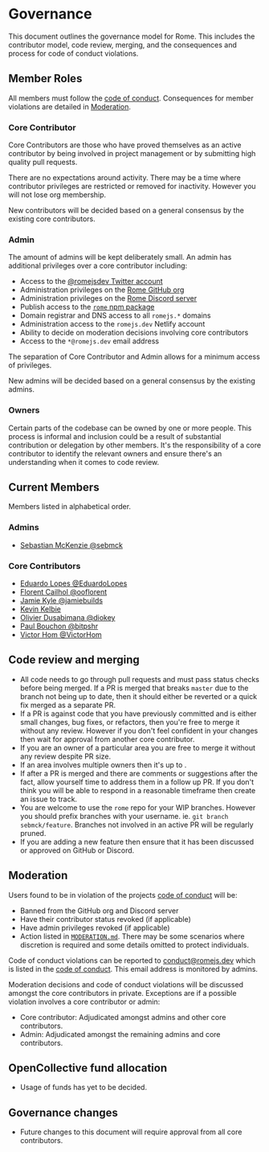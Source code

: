 # Governance

This document outlines the governance model for Rome. This includes the contributor model, code review, merging, and the consequences and process for code of conduct violations.

## Member Roles

All members must follow the [code of conduct](./CODE_OF_CONDUCT.md). Consequences for member violations are detailed in [Moderation](#moderation).

### Core Contributor

Core Contributors are those who have proved themselves as an active contributor by being involved in project management or by submitting high quality pull requests.

There are no expectations around activity. There may be a time where contributor privileges are restricted or removed for inactivity. However you will not lose org membership.

New contributors will be decided based on a general consensus by the existing core contributors.

### Admin

The amount of admins will be kept deliberately small. An admin has additional privileges over a core contributor including:

- Access to the [@romejsdev Twitter account](https://twitter.com/romejsdev)
- Administration privileges on the [Rome GitHub org](https://github.com/romejs)
- Administration privileges on the [Rome Discord server](https://github.com/romejs)
- Publish access to the [`rome` npm package](https://www.npmjs.com/package/rome)
- Domain registrar and DNS access to all `romejs.*` domains
- Administration access to the `romejs.dev` Netlify account
- Ability to decide on moderation decisions involving core contributors
- Access to the `*@romejs.dev` email address

The separation of Core Contributor and Admin allows for a minimum access of privileges.

New admins will be decided based on a general consensus by the existing admins.

### Owners

Certain parts of the codebase can be owned by one or more people. This process is informal and inclusion could be a result of substantial contribution or delegation by other members. It's the responsibility of a core contributor to identify the relevant owners and ensure there's an understanding when it comes to code review.

## Current Members

Members listed in alphabetical order.

### Admins

- [Sebastian McKenzie @sebmck](https://github.com/sebmck)

### Core Contributors

- [Eduardo Lopes @EduardoLopes](https://github.com/EduardoLopes)
- [Florent Cailhol @ooflorent](https://github.com/ooflorent)
- [Jamie Kyle @jamiebuilds](https://github.com/jamiebuilds)
- [Kevin Kelbie](https://github.com/KevinKelbie)
- [Olivier Dusabimana @diokey](https://github.com/diokey)
- [Paul Bouchon @bitpshr](https://github.com/bitpshr)
- [Victor Hom @VictorHom](https://github.com/VictorHom)

## Code review and merging

- All code needs to go through pull requests and must pass status checks before being merged. If a PR is merged that breaks `master` due to the branch not being up to date, then it should either be reverted or a quick fix merged as a separate PR.
- If a PR is against code that you have previously committed and is either small changes, bug fixes, or refactors, then you're free to merge it without any review. However if you don't feel confident in your changes then wait for approval from another core contributor.
- If you are an owner of a particular area you are free to merge it without any review despite PR size.
- If an area involves multiple owners then it's up to .
- If after a PR is merged and there are comments or suggestions after the fact, allow yourself time to address them in a follow up PR. If you don't think you will be able to respond in a reasonable timeframe then create an issue to track.
- You are welcome to use the `rome` repo for your WIP branches. However you should prefix branches with your username. ie. `git branch sebmck/feature`. Branches not involved in an active PR will be regularly pruned.
- If you are adding a new feature then ensure that it has been discussed or approved on GitHub or Discord.

## Moderation

Users found to be in violation of the projects [code of conduct](./CODE_OF_CONDUCT.md) will be:

- Banned from the GitHub org and Discord server
- Have their contributor status revoked (if applicable)
- Have admin privileges revoked (if applicable)
- Action listed in [`MODERATION.md`](./MODERATION.md). There may be some scenarios where discretion is required and some details omitted to protect individuals.

Code of conduct violations can be reported to <conduct@romejs.dev> which is listed in the [code of conduct](./CODE_OF_CONDUCT.md). This email address is monitored by admins.

Moderation decisions and code of conduct violations will be discussed amongst the core contributors in private. Exceptions are if a possible violation involves a core contributor or admin:

 - Core contributor: Adjudicated amongst admins and other core contributors.
 - Admin: Adjudicated amongst the remaining admins and core contributors.

## OpenCollective fund allocation

- Usage of funds has yet to be decided.

## Governance changes

- Future changes to this document will require approval from all core contributors.
